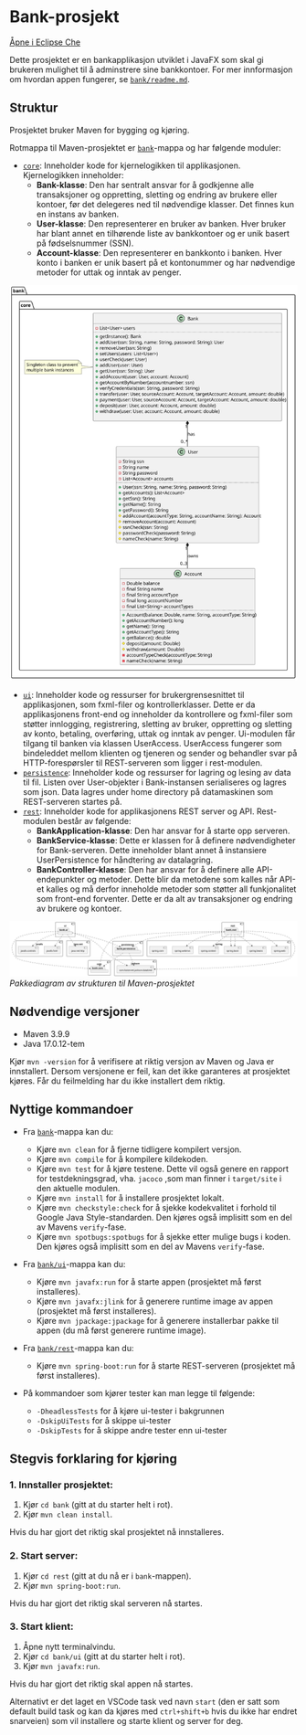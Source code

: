 # Bank-prosjekt

[Åpne i Eclipse Che](https://che.stud.ntnu.no/#https://gitlab.stud.idi.ntnu.no/it1901/groups-2024/gr2422/gr2422?new)

Dette prosjektet er en bankapplikasjon utviklet i JavaFX som skal gi brukeren mulighet til å adminstrere sine bankkontoer. For mer innformasjon om hvordan appen fungerer, se [`bank/readme.md`](bank/readme.md).

## Struktur
Prosjektet bruker Maven for bygging og kjøring. 

Rotmappa til Maven-prosjektet er [`bank`](bank)-mappa og har følgende moduler: 
- [`core`](bank/core): Inneholder kode for kjernelogikken til applikasjonen. Kjernelogikken inneholder:
  -  **Bank-klasse**: Den har sentralt ansvar for å godkjenne alle transaksjoner og oppretting, sletting og endring av brukere eller kontoer, før det delegeres ned til nødvendige klasser. Det finnes kun en instans av banken. 
  - **User-klasse**: Den representerer en bruker av banken. Hver bruker har blant annet en tilhørende liste av bankkontoer og er unik basert på fødselsnummer (SSN). 
  - **Account-klasse**: Den representerer en bankkonto i banken. Hver konto i banken er unik basert på et kontonummer og har nødvendige metoder for uttak og inntak av penger. 

<img src="diagrams/svg/coreclassdiagram.svg" alt="coreclassdiagram" width="600"/>

- [`ui`](bank/ui): Inneholder kode og ressurser for brukergrensesnittet til applikasjonen, som fxml-filer og kontrollerklasser. Dette er da applikasjonens front-end og inneholder da kontrollere og fxml-filer som støtter innlogging, registrering, sletting av bruker, oppretting og sletting av konto, betaling, overføring, uttak og inntak av penger. Ui-modulen får tilgang til banken via klassen UserAccess. UserAccess fungerer som bindeleddet mellom klienten og tjeneren og sender og behandler svar på HTTP-forespørsler til REST-serveren som ligger i rest-modulen.   
- [`persistence`](bank/persistence): Inneholder kode og ressurser for lagring og lesing av data til fil. Listen over User-objekter i Bank-instansen serialiseres og lagres som json. Data lagres under home directory på datamaskinen som REST-serveren startes på.  
- [`rest`](bank/rest): Inneholder kode for applikasjonens REST server og API. Rest-modulen består av følgende: 
  - **BankApplication-klasse**: Den har ansvar for å starte opp serveren.  
  - **BankService-klasse**: Dette er klassen for å definere nødvendigheter for Bank-serveren. Dette inneholder blant annet å  instansiere UserPersistence for håndtering av datalagring. 
  - **BankController-klasse**: Den har ansvar for å definere alle API-endepunkter og metoder. Dette blir da metodene som kalles når API-et kalles og må derfor inneholde metoder som støtter all funkjonalitet som front-end forventer. Dette er da alt av transaksjoner og endring av brukere og kontoer. 

![Architecture](diagrams/svg/architecture.svg)
*Pakkediagram av strukturen til Maven-prosjektet*

## Nødvendige versjoner
- Maven 3.9.9
- Java 17.0.12-tem

Kjør `mvn -version` for å verifisere at riktig versjon av Maven og Java er innstallert. Dersom versjonene er feil, kan det ikke garanteres at prosjektet kjøres. Får du feilmelding har du ikke installert dem riktig.

## Nyttige kommandoer
- Fra [`bank`](bank)-mappa kan du:
  - Kjøre `mvn clean` for å fjerne tidligere kompilert versjon.
  - Kjøre `mvn compile` for å kompilere kildekoden.
  - Kjøre `mvn test` for å kjøre testene. Dette vil også genere en rapport for testdekningsgrad, vha. `jacoco` ,som man finner i `target/site` i den aktuelle modulen.
  - Kjøre `mvn install` for å installere prosjektet lokalt.
  - Kjøre `mvn checkstyle:check` for å sjekke kodekvalitet i forhold til Google Java Style-standarden. Den kjøres også implisitt som en del av Mavens `verify`-fase. 
  - Kjøre `mvn spotbugs:spotbugs` for å sjekke etter mulige bugs i koden. Den kjøres også implisitt som en del av Mavens `verify`-fase.  
- Fra [`bank/ui`](bank/ui)-mappa kan du:
  - Kjøre `mvn javafx:run` for å starte appen (prosjektet må først installeres).
  - Kjøre `mvn javafx:jlink` for å generere runtime image av appen (prosjektet må først installeres). 
  - Kjøre `mvn jpackage:jpackage` for å generere installerbar pakke til appen (du må først generere runtime image).
- Fra [`bank/rest`](bank/ui)-mappa kan du:
  - Kjøre `mvn spring-boot:run` for å starte REST-serveren (prosjektet må først installeres).

- På kommandoer som kjører tester kan man legge til følgende: 
  - `-DheadlessTests` for å kjøre ui-tester i bakgrunnen
  - `-DskipUiTests` for å skippe ui-tester
  - `-DskipTests` for å skippe andre tester enn ui-tester

## Stegvis forklaring for kjøring

### 1. Innstaller prosjektet:
1. Kjør `cd bank` (gitt at du starter helt i rot).
2. Kjør `mvn clean install`.

Hvis du har gjort det riktig skal prosjektet nå innstalleres. 

### 2. Start server:
1. Kjør `cd rest` (gitt at du nå er i `bank`-mappen).
2. Kjør `mvn spring-boot:run`.

Hvis du har gjort det riktig skal serveren nå startes.  

### 3. Start klient:
1. Åpne nytt terminalvindu.
2. Kjør `cd bank/ui` (gitt at du starter helt i rot).
3. Kjør `mvn javafx:run`.

Hvis du har gjort det riktig skal appen nå startes. 

Alternativt er det laget en VSCode task ved navn `start` (den er satt som default build task og kan da kjøres med `ctrl+shift+b` hvis du ikke har endret snarveien) som vil installere og starte klient og server for deg. 
